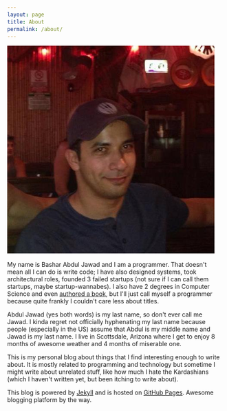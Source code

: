 ```yaml
---
layout: page
title: About
permalink: /about/
---
```


<span class="profile">![Handsome me](/assets/about.jpg)</span>

My name is Bashar Abdul Jawad and I am a programmer. That doesn't mean all I can do is write code; I have also designed systems, took architectural roles,
founded 3 failed startups (not sure if I can call them startups, maybe startup-wannabes). I also have 2 degrees in Computer Science and even <a href="http://www.amazon.com/Groovy-Grails-Recipes-Experts-Source/dp/143021600X">authored a book</a>, but I'll just call myself a programmer because quite frankly
I couldn't care less about titles.

 Abdul Jawad (yes both words) is my last name, so don't ever call me Jawad. I kinda regret not officially hyphenating my last name because people (especially in the US) assume that
Abdul is my middle name and Jawad is my last name. I live in Scottsdale, Arizona where I get to enjoy 8 months of awesome weather and 4 months of miserable one.

This is my personal blog about things that I find interesting enough to write about. It is mostly related to programming and technology but sometime I might write about unrelated stuff, like how
much I hate the Kardashians (which I haven't written yet, but been itching to write about).

This blog is powered by <a href="http://jekyllrb.com/">Jekyll</a> and is hosted on <a href="https://pages.github.com">GitHub Pages</a>. Awesome blogging platform by the way.